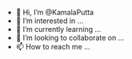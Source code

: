 - 👋 Hi, I’m @KamalaPutta
- 👀 I’m interested in ...
- 🌱 I’m currently learning ...
- 💞️ I’m looking to collaborate on ...
- 📫 How to reach me ...

<!---
KamalaPutta/KamalaPutta is a ✨ special ✨ repository because its `README.md` (this file) appears on your GitHub profile.
You can click the Preview link to take a look at your changes.
--->
